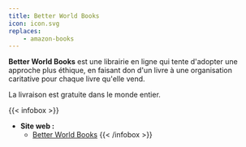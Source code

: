 ```yaml
---
title: Better World Books
icon: icon.svg
replaces:
    - amazon-books
---
```


**Better World Books** est une librairie en ligne qui tente d'adopter une approche plus éthique, en faisant don d'un livre à une organisation caritative pour chaque livre qu'elle vend.

La livraison est gratuite dans le monde entier.

{{< infobox >}}
- **Site web :**
    - [Better World Books](https://www.betterworldbooks.com/)
{{< /infobox >}}
